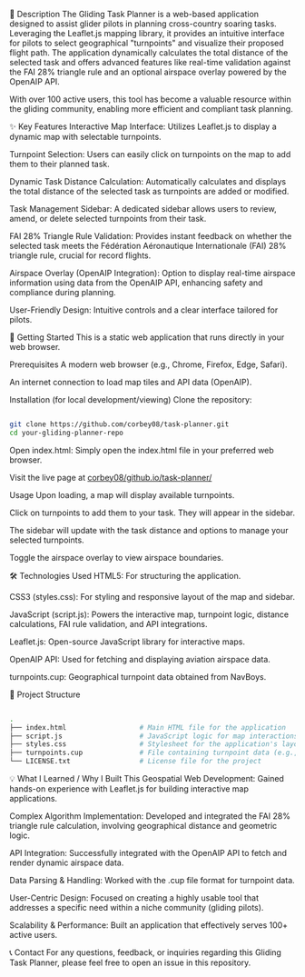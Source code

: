 📝 Description
The Gliding Task Planner is a web-based application designed to assist glider pilots in planning cross-country soaring tasks. Leveraging the Leaflet.js mapping library, it provides an intuitive interface for pilots to select geographical "turnpoints" and visualize their proposed flight path. The application dynamically calculates the total distance of the selected task and offers advanced features like real-time validation against the FAI 28% triangle rule and an optional airspace overlay powered by the OpenAIP API.

With over 100 active users, this tool has become a valuable resource within the gliding community, enabling more efficient and compliant task planning.

✨ Key Features
Interactive Map Interface: Utilizes Leaflet.js to display a dynamic map with selectable turnpoints.

Turnpoint Selection: Users can easily click on turnpoints on the map to add them to their planned task.

Dynamic Task Distance Calculation: Automatically calculates and displays the total distance of the selected task as turnpoints are added or modified.

Task Management Sidebar: A dedicated sidebar allows users to review, amend, or delete selected turnpoints from their task.

FAI 28% Triangle Rule Validation: Provides instant feedback on whether the selected task meets the Fédération Aéronautique Internationale (FAI) 28% triangle rule, crucial for record flights.

Airspace Overlay (OpenAIP Integration): Option to display real-time airspace information using data from the OpenAIP API, enhancing safety and compliance during planning.

User-Friendly Design: Intuitive controls and a clear interface tailored for pilots.

🚀 Getting Started
This is a static web application that runs directly in your web browser.

Prerequisites
A modern web browser (e.g., Chrome, Firefox, Edge, Safari).

An internet connection to load map tiles and API data (OpenAIP).

Installation (for local development/viewing)
Clone the repository:

```Bash

git clone https://github.com/corbey08/task-planner.git
cd your-gliding-planner-repo
```

Open index.html: Simply open the index.html file in your preferred web browser.

Visit the live page at [corbey08/github.io/task-planner/](https://corbey08.github.io/task-planner/)

Usage
Upon loading, a map will display available turnpoints.

Click on turnpoints to add them to your task. They will appear in the sidebar.

The sidebar will update with the task distance and options to manage your selected turnpoints.

Toggle the airspace overlay to view airspace boundaries.

🛠️ Technologies Used
HTML5: For structuring the application.

CSS3 (styles.css): For styling and responsive layout of the map and sidebar.

JavaScript (script.js): Powers the interactive map, turnpoint logic, distance calculations, FAI rule validation, and API integrations.

Leaflet.js: Open-source JavaScript library for interactive maps.

OpenAIP API: Used for fetching and displaying aviation airspace data.

turnpoints.cup: Geographical turnpoint data obtained from NavBoys.

📁 Project Structure
```Bash

.
├── index.html                  # Main HTML file for the application
├── script.js                   # JavaScript logic for map interactions, calculations, and API calls
├── styles.css                  # Stylesheet for the application's layout and appearance
├── turnpoints.cup              # File containing turnpoint data (e.g., in CUP format)
└── LICENSE.txt                 # License file for the project

```

💡 What I Learned / Why I Built This
Geospatial Web Development: Gained hands-on experience with Leaflet.js for building interactive map applications.

Complex Algorithm Implementation: Developed and integrated the FAI 28% triangle rule calculation, involving geographical distance and geometric logic.

API Integration: Successfully integrated with the OpenAIP API to fetch and render dynamic airspace data.

Data Parsing & Handling: Worked with the .cup file format for turnpoint data.

User-Centric Design: Focused on creating a highly usable tool that addresses a specific need within a niche community (gliding pilots).

Scalability & Performance: Built an application that effectively serves 100+ active users.

📞 Contact
For any questions, feedback, or inquiries regarding this Gliding Task Planner, please feel free to open an issue in this repository.
